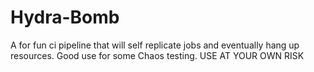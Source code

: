 # Hydra-Bomb
A for fun ci pipeline that will self replicate jobs and eventually hang up resources. Good use for some Chaos testing. USE AT YOUR OWN RISK
